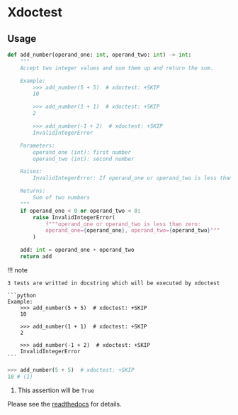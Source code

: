 # Xdoctest

## Usage

```python
def add_number(operand_one: int, operand_two: int) -> int:
    """
    Accept two integer values and sum them up and return the sum.

    Example:
        >>> add_number(5 + 5)  # xdoctest: +SKIP
        10

        >>> add_number(1 + 1)  # xdoctest: +SKIP
        2

        >>> add_number(-1 + 2)  # xdoctest: +SKIP
        InvalidIntegerError

    Parameters:
        operand_one (int): first number
        operand_two (int): second number

    Raises:
        InvalidIntegerError: If operand_one or operand_two is less than 0.

    Returns:
        Sum of two numbers
    """
    if operand_one < 0 or operand_two < 0:
        raise InvalidIntegerError(
            f"""operand_one or operand_two is less than zero:
            operand_one={operand_one}, operand_two={operand_two}"""
        )

    add: int = operand_one + operand_two
    return add
```

!!! note

    3 tests are writted in docstring which will be executed by xdoctest

    ```python
    Example:
        >>> add_number(5 + 5)  # xdoctest: +SKIP
        10

        >>> add_number(1 + 1)  # xdoctest: +SKIP
        2

        >>> add_number(-1 + 2)  # xdoctest: +SKIP
        InvalidIntegerError
    ```
```python
>>> add_number(5 + 5)  # xdoctest: +SKIP
10 # (1)
```


1. This assertion will be `True`

Please see the [readthedocs](https://xdoctest.readthedocs.io/) for details.
